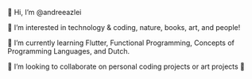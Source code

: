 👋 Hi, I’m @andreeazlei

👀 I’m interested in technology & coding, nature, books, art, and people!

🌱 I’m currently learning Flutter, Functional Programming, Concepts of Programming Languages, and Dutch.

💞️ I’m looking to collaborate on personal coding projects or art projects 👀

<!---
andreeazlei/andreeazlei is a ✨ special ✨ repository because its `README.md` (this file) appears on your GitHub profile.
You can click the Preview link to take a look at your changes.
--->
